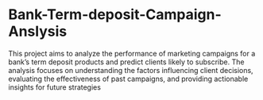 # Bank-Term-deposit-Campaign-Anslysis
This project aims to analyze the performance of marketing campaigns for a bank’s term deposit products and predict clients likely to subscribe. The analysis focuses on understanding the factors influencing client decisions, evaluating the effectiveness of past campaigns, and providing actionable insights for future strategies
